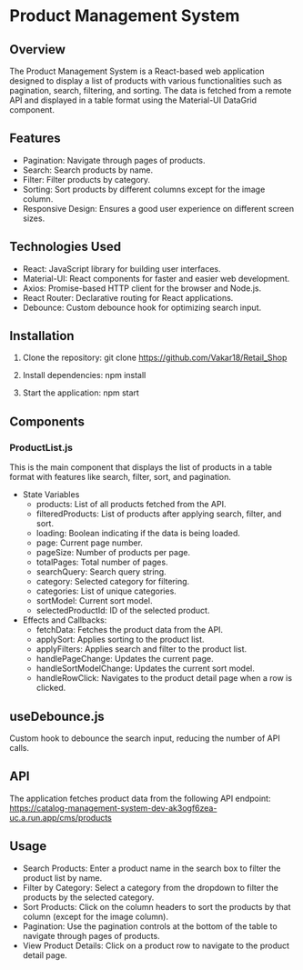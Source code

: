 # Product Management System

## Overview

The Product Management System is a React-based web application designed to display a list of products with various functionalities such as pagination, search, filtering, and sorting. The data is fetched from a remote API and displayed in a table format using the Material-UI DataGrid component.

## Features

- Pagination: Navigate through pages of products.
- Search: Search products by name.
- Filter: Filter products by category.
- Sorting: Sort products by different columns except for the image column.
- Responsive Design: Ensures a good user experience on different screen sizes.

## Technologies Used

- React: JavaScript library for building user interfaces.
- Material-UI: React components for faster and easier web development.
- Axios: Promise-based HTTP client for the browser and Node.js.
- React Router: Declarative routing for React applications.
- Debounce: Custom debounce hook for optimizing search input.

## Installation

1. Clone the repository:
git clone https://github.com/Vakar18/Retail_Shop

2. Install dependencies:
npm install

3. Start the application:
npm start

## Components

### ProductList.js

This is the main component that displays the list of products in a table format with features like search, filter, sort, and pagination.

- State Variables
  - products: List of all products fetched from the API.
  - filteredProducts: List of products after applying search, filter, and sort.
  - loading: Boolean indicating if the data is being loaded.
  - page: Current page number.
  - pageSize: Number of products per page.
  - totalPages: Total number of pages.
  - searchQuery: Search query string.
  - category: Selected category for filtering.
  - categories: List of unique categories.
  - sortModel: Current sort model.
  - selectedProductId: ID of the selected product.
- Effects and Callbacks:
  - fetchData: Fetches the product data from the API.
  - applySort: Applies sorting to the product list.
  - applyFilters: Applies search and filter to the product list.
  - handlePageChange: Updates the current page.
  - handleSortModelChange: Updates the current sort model.
  - handleRowClick: Navigates to the product detail page when a row is clicked.

## useDebounce.js

Custom hook to debounce the search input, reducing the number of API calls.

## API

The application fetches product data from the following API endpoint:
https://catalog-management-system-dev-ak3ogf6zea-uc.a.run.app/cms/products

## Usage

- Search Products: Enter a product name in the search box to filter the product list by name.
- Filter by Category: Select a category from the dropdown to filter the products by the selected category.
- Sort Products: Click on the column headers to sort the products by that column (except for the image column).
- Pagination: Use the pagination controls at the bottom of the table to navigate through pages of products.
- View Product Details: Click on a product row to navigate to the product detail page.
